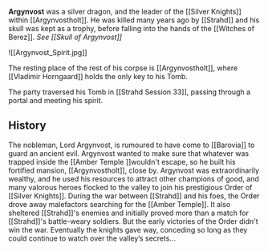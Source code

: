**Argynvost** was a silver dragon, and the leader of the [[Silver Knights]] within [[Argynvostholt]]. He was killed many years ago by [[Strahd]] and his skull was kept as a trophy, before falling into the hands of the [[Witches of Berez]]. *See [[Skull of Argynvost]]*

![[Argynvost_Spirit.jpg]]

The resting place of the rest of his corpse is [[Argynvostholt]], where [[Vladimir Horngaard]] holds the only key to his Tomb. 

The party traversed his Tomb in [[Strahd Session 33]], passing through a portal and meeting his spirit.

## History

The nobleman, Lord Argynvost, is rumoured to have come to [[Barovia]] to guard an ancient evil. Argynvost wanted to make sure that whatever was trapped inside the [[Amber Temple ]]wouldn't escape, so he built his fortified mansion, [[Argynvostholt]], close by. Argynvost was extraordinarily wealthy, and he used his resources to attract other champions of good, and many valorous heroes flocked to the valley to join his prestigious Order of [[Silver Knights]]. During the war between [[Strahd]] and his foes, the Order drove away malefactors searching for the [[Amber Temple]]. It also sheltered [[Strahd]]'s enemies and initially proved more than a match for [[Strahd]]'s battle-weary soldiers. But the early victories of the Order didn't win the war. Eventually the knights gave way, conceding so long as they could continue to watch over the valley’s secrets...